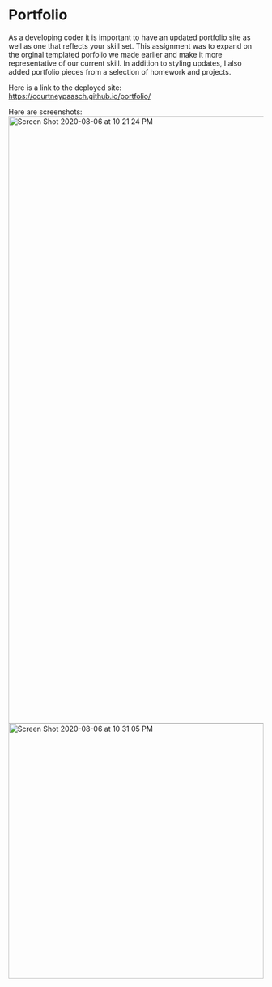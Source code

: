 # Portfolio

As a developing coder it is important to have an updated portfolio site as well as one that reflects your skill set. This assignment was to expand on the orginal templated porfolio we made earlier and make it more representative of our current skill. In addition to styling updates, I also added portfolio pieces from a selection of homework and projects. 

Here is a link to the deployed site: https://courtneypaasch.github.io/portfolio/

Here are screenshots: 
<img width="1199" alt="Screen Shot 2020-08-06 at 10 21 24 PM" src="https://user-images.githubusercontent.com/40651335/89602390-9fda3c00-d834-11ea-8c0f-06e7e1e66558.png">
<img width="504" alt="Screen Shot 2020-08-06 at 10 31 05 PM" src="https://user-images.githubusercontent.com/40651335/89602487-d1530780-d834-11ea-9b1a-bb7dc8f1ea9c.png">

